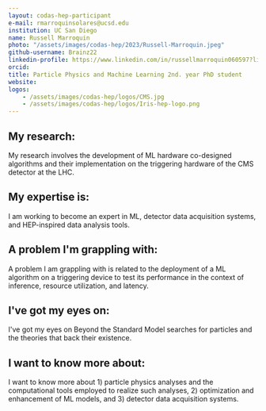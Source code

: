 ```yaml
---
layout: codas-hep-participant
e-mail: rmarroquinsolares@ucsd.edu
institution: UC San Diego
name: Russell Marroquin
photo: "/assets/images/codas-hep/2023/Russell-Marroquin.jpeg"
github-username: Brainz22
linkedin-profile: https://www.linkedin.com/in/russellmarroquin060597?lipi=urn%3Ali%3Apage%3Ad_flagship3_profile_view_base_contact_details%3B4vC1lvNwT%2B2bITvJD2LVIw%3D%3D
orcid:
title: Particle Physics and Machine Learning 2nd. year PhD student
website:
logos:
    - /assets/images/codas-hep/logos/CMS.jpg
    - /assets/images/codas-hep/logos/Iris-hep-logo.png
---
```

## My research:
My research involves the development of ML hardware co-designed algorithms and their implementation on the triggering hardware of the CMS detector at the LHC.

## My expertise is:
I am working to become an expert in ML, detector data acquisition systems, and HEP-inspired data analysis tools.

## A problem I'm grappling with:
A problem I am grappling with is related to the deployment of a ML algorithm on a triggering device to test its performance in the context of inference, resource utilization, and latency.


## I've got my eyes on:
I've got my eyes on Beyond the Standard Model searches for particles and the theories that back their existence.


## I want to know more about:
I want to know more about 1) particle physics analyses and the computational tools employed to realize such analyses, 2) optimization and enhancement of ML models, and 3) detector data acquisition systems.

